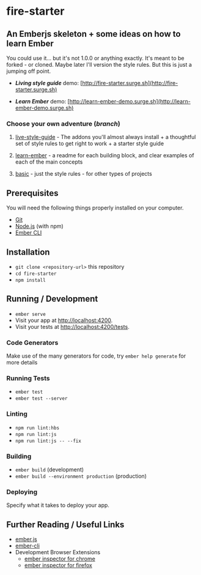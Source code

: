 # fire-starter


## An Emberjs skeleton + some ideas on how to learn Ember

You could use it... but it's not 1.0.0 or anything exactly. It's meant to be forked - or cloned. Maybe later I'll version the style rules. But this is just a jumping off point.

- _**Living style guide**_ demo: [http://fire-starter.surge.sh](http://fire-starter.surge.sh)

- _**Learn Ember**_ demo: [http://learn-ember-demo.surge.sh](http://learn-ember-demo.surge.sh)


### Choose your own adventure (_branch_)

1. [live-style-guide](https://github.com/sheriffderek/fire-starter) - The addons you'll almost always install + a thoughtful set of style rules to get right to work + a starter style guide

2. [learn-ember](https://github.com/sheriffderek/fire-starter/tree/learn-ember) - a readme for each building block, and clear examples of each of the main concepts

3. [basic](https://github.com/sheriffderek/fire-starter/tree/basic) - just the style rules - for other types of projects


## Prerequisites

You will need the following things properly installed on your computer.

* [Git](https://git-scm.com/)
* [Node.js](https://nodejs.org/) (with npm)
* [Ember CLI](https://ember-cli.com/)


## Installation

* `git clone <repository-url>` this repository
* `cd fire-starter`
* `npm install`


## Running / Development

* `ember serve`
* Visit your app at [http://localhost:4200](http://localhost:4200).
* Visit your tests at [http://localhost:4200/tests](http://localhost:4200/tests).


### Code Generators

Make use of the many generators for code, try `ember help generate` for more details


### Running Tests

* `ember test`
* `ember test --server`


### Linting

* `npm run lint:hbs`
* `npm run lint:js`
* `npm run lint:js -- --fix`


### Building

* `ember build` (development)
* `ember build --environment production` (production)


### Deploying

Specify what it takes to deploy your app.


## Further Reading / Useful Links

* [ember.js](https://emberjs.com/)
* [ember-cli](https://ember-cli.com/)
* Development Browser Extensions
  * [ember inspector for chrome](https://chrome.google.com/webstore/detail/ember-inspector/bmdblncegkenkacieihfhpjfppoconhi)
  * [ember inspector for firefox](https://addons.mozilla.org/en-US/firefox/addon/ember-inspector/)
